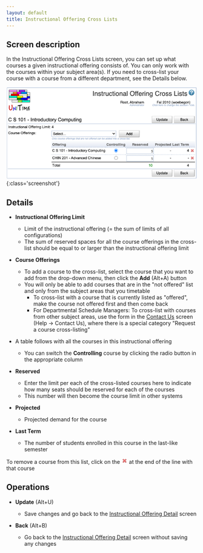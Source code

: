 ```yaml
---
layout: default
title: Instructional Offering Cross Lists
---
```



## Screen description

In the Instructional Offering Cross Lists screen, you can set up what courses a given instructional offering consists of. You can only work with the courses within your subject area(s). If you need to cross-list your course with a course from a different department, see the Details below.

![Instructional Offering Cross Lists](images/instructional-offering-cross-lists-1.png){:class='screenshot'}

## Details

* **Instructional Offering Limit**
    * Limit of the instructional offering (= the sum of limits of all configurations)
    * The sum of reserved spaces for all the course offerings in the cross-list should be equal to or larger than the instructional offering limit

* **Course Offerings**
    * To add a course to the cross-list, select the course that you want to add from the drop-down menu, then click the **Add** (Alt+A) button
    * You will only be able to add courses that are in the "not offered" list and only from the subject areas that you timetable
        * To cross-list with a course that is currently listed as "offered", make the course not offered first and then come back
        * For Departmental Schedule Managers: To cross-list with courses from other subject areas, use the form in the [Contact Us](contact-us) screen (Help → Contact Us), where there is a special category "Request a course cross-listing"

* A table follows with all the courses in this instructional offering
    * You can switch the **Controlling** course by clicking the radio button in the appropriate column

* **Reserved**
    * Enter the limit per each of the cross-listed courses here to indicate how many seats should be reserved for each of the courses
    * This number will then become the course limit in other systems

* **Projected**
    * Projected demand for the course

* **Last Term**
    * The number of students enrolled in this course in the last-like semester 

To remove a course from this list, click on the ![Delete](images/icon-delete.png) at the end of the line with that course

## Operations

* **Update** (Alt+U)
    * Save changes and go back to the [Instructional Offering Detail](instructional-offering-detail) screen

* **Back** (Alt+B)
    * Go back to the [Instructional Offering Detail](instructional-offering-detail) screen without saving any changes
